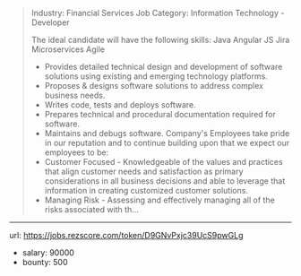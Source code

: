 >Industry: Financial Services
>Job Category: Information Technology - Developer
>
>The ideal candidate will have the following skills:
>Java
>Angular JS
>Jira
>Microservices
>Agile
>
> * Provides detailed technical design and development of software solutions using existing and emerging technology platforms.
> * Proposes & designs software solutions to address complex business needs.
> * Writes code, tests and deploys software.
> * Prepares technical and procedural documentation required for software.
> * Maintains and debugs software.
>     Company's Employees take pride in our reputation and to continue building upon that we expect our employees to be:
> * Customer Focused - Knowledgeable of the values and practices that align customer needs and satisfaction as primary considerations in all business decisions and able to leverage that information in creating customized customer solutions.
> * Managing Risk - Assessing and effectively managing all of the risks associated with th...
------
url: https://jobs.rezscore.com/token/D9GNvPxjc39UcS9pwGLg
- salary: 90000
- bounty: 500
